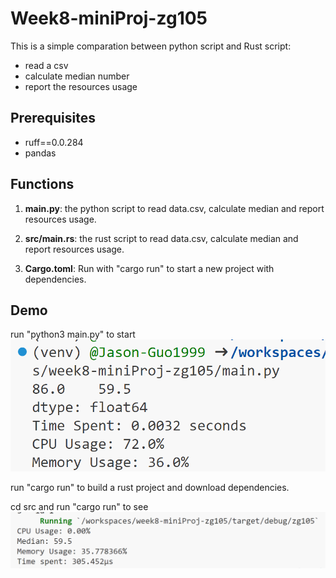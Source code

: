 # Week8-miniProj-zg105

This is a simple comparation between python script and Rust script:

- read a csv
- calculate median number
- report the resources usage

## Prerequisites

- ruff==0.0.284
- pandas

## Functions

1. **main.py**: the python script to read data.csv, calculate median and report resources usage.

2. **src/main.rs**: the rust script to read data.csv, calculate median and report resources usage.

3. **Cargo.toml**: Run with "cargo run" to start a new project with dependencies.

## Demo
run "python3 main.py" to start
![](pic1.png)

run "cargo run" to build a rust project and download dependencies.

cd src and run "cargo run" to see
![](pic2.png)
